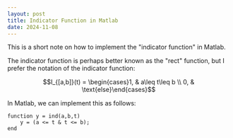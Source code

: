 ```yaml
---
layout: post
title: Indicator Function in Matlab
date: 2024-11-08
---
```


This is a short note on how to implement the "indicator function" in Matlab.

The indicator function is perhaps better known as the "rect" function, but I prefer the notation of the indicator function:

$$I_{[a,b]}(t) = \begin{cases}1, & a\leq t\leq b \\ 0, & \text{else}\end{cases}$$

In Matlab, we can implement this as follows:
```
function y = ind(a,b,t)
    y = (a <= t & t <= b);
end
```
